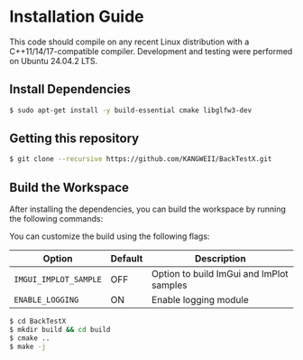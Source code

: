 # Installation Guide

This code should compile on any recent Linux distribution with a C++11/14/17-compatible compiler. Development and testing were performed on Ubuntu 24.04.2 LTS.

## Install Dependencies
```bash
$ sudo apt-get install -y build-essential cmake libglfw3-dev
```

## Getting this repository
```bash
$ git clone --recursive https://github.com/KANGWEII/BackTestX.git
```

## Build the Workspace
After installing the dependencies, you can build the workspace by running the following commands:

You can customize the build using the following flags:

| Option                | Default | Description                                 |
|-----------------------|---------|---------------------------------------------|
| `IMGUI_IMPLOT_SAMPLE` | OFF     | Option to build ImGui and ImPlot samples    |
| `ENABLE_LOGGING`      | ON      | Enable logging module                       |

```bash
$ cd BackTestX
$ mkdir build && cd build
$ cmake ..
$ make -j
```